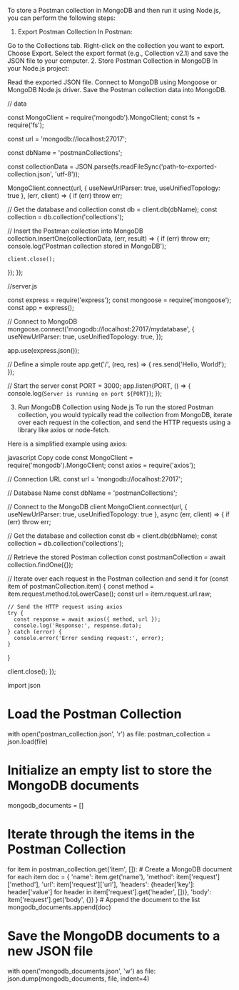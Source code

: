 To store a Postman collection in MongoDB and then run it using Node.js, you can perform the following steps:

1. Export Postman Collection
In Postman:

Go to the Collections tab.
Right-click on the collection you want to export.
Choose Export.
Select the export format (e.g., Collection v2.1) and save the JSON file to your computer.
2. Store Postman Collection in MongoDB
In your Node.js project:

Read the exported JSON file.
Connect to MongoDB using Mongoose or MongoDB Node.js driver.
Save the Postman collection data into MongoDB.

// data


const MongoClient = require('mongodb').MongoClient;
const fs = require('fs');

const url = 'mongodb://localhost:27017';

const dbName = 'postmanCollections';

const collectionData = JSON.parse(fs.readFileSync('path-to-exported-collection.json', 'utf-8'));

MongoClient.connect(url, { useNewUrlParser: true, useUnifiedTopology: true }, (err, client) => {
  if (err) throw err;

  // Get the database and collection
  const db = client.db(dbName);
  const collection = db.collection('collections');

  // Insert the Postman collection into MongoDB
  collection.insertOne(collectionData, (err, result) => {
    if (err) throw err;
    console.log('Postman collection stored in MongoDB');
    
    client.close();
  });
});









//server.js

const express = require('express');
const mongoose = require('mongoose');
const app = express();

// Connect to MongoDB
mongoose.connect('mongodb://localhost:27017/mydatabase', {
  useNewUrlParser: true,
  useUnifiedTopology: true,
});

app.use(express.json());

// Define a simple route
app.get('/', (req, res) => {
  res.send('Hello, World!');
});

// Start the server
const PORT = 3000;
app.listen(PORT, () => {
  console.log(`Server is running on port ${PORT}`);
});



3. Run MongoDB Collection using Node.js
To run the stored Postman collection, you would typically read the collection from MongoDB, iterate over each request in the collection, and send the HTTP requests using a library like axios or node-fetch.

Here is a simplified example using axios:

javascript
Copy code
const MongoClient = require('mongodb').MongoClient;
const axios = require('axios');

// Connection URL
const url = 'mongodb://localhost:27017';

// Database Name
const dbName = 'postmanCollections';

// Connect to the MongoDB client
MongoClient.connect(url, { useNewUrlParser: true, useUnifiedTopology: true }, async (err, client) => {
  if (err) throw err;

  // Get the database and collection
  const db = client.db(dbName);
  const collection = db.collection('collections');

  // Retrieve the stored Postman collection
  const postmanCollection = await collection.findOne({});

  // Iterate over each request in the Postman collection and send it
  for (const item of postmanCollection.item) {
    const method = item.request.method.toLowerCase();
    const url = item.request.url.raw;
    
    // Send the HTTP request using axios
    try {
      const response = await axios({ method, url });
      console.log('Response:', response.data);
    } catch (error) {
      console.error('Error sending request:', error);
    }
  }

  client.close();
});



import json

# Load the Postman Collection
with open('postman_collection.json', 'r') as file:
    postman_collection = json.load(file)

# Initialize an empty list to store the MongoDB documents
mongodb_documents = []

# Iterate through the items in the Postman Collection
for item in postman_collection.get('item', []):
    # Create a MongoDB document for each item
    doc = {
        'name': item.get('name'),
        'method': item['request']['method'],
        'url': item['request']['url'],
        'headers': {header['key']: header['value'] for header in item['request'].get('header', [])},
        'body': item['request'].get('body', {})
    }
    # Append the document to the list
    mongodb_documents.append(doc)

# Save the MongoDB documents to a new JSON file
with open('mongodb_documents.json', 'w') as file:
    json.dump(mongodb_documents, file, indent=4)


